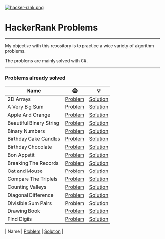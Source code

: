 [![hacker-rank.png](https://i.postimg.cc/NjNWZDDw/hacker-rank.png)](https://postimg.cc/876K6hxy)

# HackerRank Problems

---

My objective with this repository is to practice a wide variety of algorithm problems.

The problems are mainly solved with C#.

---

### Problems already solved

| Name | :scream: | :bulb: |
| --- | --- | --- |
| 2D Arrays      | [Problem](https://www.hackerrank.com/challenges/30-2d-arrays/problem) | [Solution](https://github.com/lealsdev/HackerRankProblems/tree/master/2DArrays) |
| A Very Big Sum      | [Problem](https://www.hackerrank.com/challenges/a-very-big-sum)   |  [Solution](https://github.com/lealsdev/HackerRankProblems/tree/master/AVeryBigSum) |
|Apple And Orange | [Problem](https://www.hackerrank.com/challenges/apple-and-orange) |  [Solution](https://github.com/lealsdev/HackerRankProblems/tree/master/AppleAndOrange) |
| Beautiful Binary String | [Problem](https://www.hackerrank.com/challenges/beautiful-binary-string) | [Solution](https://github.com/lealsdev/HackerRankProblems/tree/master/BeautifulBinaryString) |
| Binary Numbers | [Problem](https://www.hackerrank.com/challenges/30-binary-numbers/problem) | [Solution](https://github.com/lealsdev/HackerRankProblems/tree/master/BinaryNumbers) |
| Birthday Cake Candles | [Problem](https://www.hackerrank.com/challenges/birthday-cake-candles) | [Solution](https://github.com/lealsdev/HackerRankProblems/tree/master/BirthdayCakeCandles) |
| Birthday Chocolate | [Problem](https://www.hackerrank.com/challenges/the-birthday-bar) | [Solution](https://github.com/lealsdev/HackerRankProblems/tree/master/BirthdayChocolate) |
| Bon Appetit | [Problem](https://www.hackerrank.com/challenges/bon-appetit) | [Solution](https://github.com/lealsdev/HackerRankProblems/tree/master/BonAppetit) |
| Breaking The Records | [Problem](https://www.hackerrank.com/challenges/breaking-best-and-worst-records) | [Solution](https://github.com/lealsdev/HackerRankProblems/tree/master/BreakingTheRecords) |
| Cat and Mouse | [Problem](https://www.hackerrank.com/challenges/cats-and-a-mouse) | [Solution](https://github.com/lealsdev/HackerRankProblems/tree/master/Cat%20and%20Mouse) |
| Compare The Triplets | [Problem](https://www.hackerrank.com/challenges/compare-the-triplets) | [Solution](https://github.com/lealsdev/HackerRankProblems/tree/master/CompareTheTriplets) |
| Counting Valleys | [Problem](https://www.hackerrank.com/challenges/counting-valleys) | [Solution](https://github.com/lealsdev/HackerRankProblems/tree/master/CountingValleys) |
| Diagonal Difference | [Problem](https://www.hackerrank.com/challenges/diagonal-difference) | [Solution](https://github.com/lealsdev/HackerRankProblems/tree/master/DiagonalDifference) |
| Divisible Sum Pairs | [Problem](https://www.hackerrank.com/challenges/divisible-sum-pairs) | [Solution](https://github.com/lealsdev/HackerRankProblems/tree/master/DivisibleSumPairs) |
| Drawing Book | [Problem](https://www.hackerrank.com/challenges/drawing-book) | [Solution](https://github.com/lealsdev/HackerRankProblems/tree/master/DrawingBook) |
| Find Digits | [Problem](https://www.hackerrank.com/challenges/find-digits) | [Solution](https://github.com/lealsdev/HackerRankProblems/tree/master/FindDigits) |



| Name | [Problem](site) | [Solution](site) |
